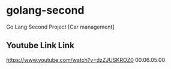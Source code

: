 # golang-second
Go Lang Second Project [Car management]














## Youtube Link Link
https://www.youtube.com/watch?v=dzZJUSKROZ0
00.06.05.00